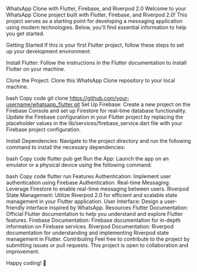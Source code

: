 
WhatsApp Clone with Flutter, Firebase, and Riverpod 2.0
Welcome to your WhatsApp Clone project built with Flutter, Firebase, and Riverpod 2.0! This project serves as a starting point for developing a messaging application using modern technologies. Below, you'll find essential information to help you get started.

Getting Started
If this is your first Flutter project, follow these steps to set up your development environment:

Install Flutter: Follow the instructions in the Flutter documentation to install Flutter on your machine.

Clone the Project: Clone this WhatsApp Clone repository to your local machine.

bash
Copy code
git clone https://github.com/your-username/whatsapp_flutter.git
Set Up Firebase: Create a new project on the Firebase Console and set up Firestore for real-time database functionality. Update the Firebase configuration in your Flutter project by replacing the placeholder values in the lib/services/firebase_service.dart file with your Firebase project configuration.

Install Dependencies: Navigate to the project directory and run the following command to install the necessary dependencies:

bash
Copy code
flutter pub get
Run the App: Launch the app on an emulator or a physical device using the following command:

bash
Copy code
flutter run
Features
Authentication: Implement user authentication using Firebase Authentication.
Real-time Messaging: Leverage Firestore to enable real-time messaging between users.
Riverpod State Management: Utilize Riverpod 2.0 for efficient and scalable state management in your Flutter application.
User Interface: Design a user-friendly interface inspired by WhatsApp.
Resources
Flutter Documentation: Official Flutter documentation to help you understand and explore Flutter features.
Firebase Documentation: Firebase documentation for in-depth information on Firebase services.
Riverpod Documentation: Riverpod documentation for understanding and implementing Riverpod state management in Flutter.
Contributing
Feel free to contribute to the project by submitting issues or pull requests. This project is open to collaboration and improvement.

Happy coding! 🚀
